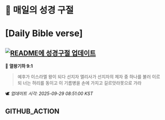 # 🙏 매일의 성경 구절
# [Daily Bible verse]
## [![README에 성경구절 업데이트](https://github.com/DONGSUKA/first_test/actions/workflows/update-readme-bible.yml/badge.svg)](https://github.com/DONGSUKA/first_test/actions/workflows/update-readme-bible.yml)
<!-- START_BIBLE_VERSE -->
📖 **열왕기하 9:1**
> 예후가 이스라엘 왕이 되다 선지자 엘리사가 선지자의 제자 중 하나를 불러 이르되 너는 허리를 동이고 이 기름병을 손에 가지고 길르앗라못으로 가라

🕊️ _업데이트 시각: 2025-09-29 08:51:00 KST_
  <!-- END_BIBLE_VERSE -->
## GITHUB_ACTION
